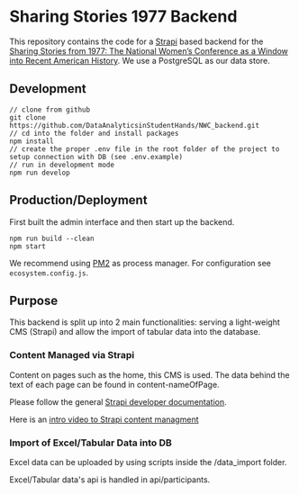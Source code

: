 # Sharing Stories 1977 Backend

This repository contains the code for a [Strapi](https://strapi.io/) based backend for the [Sharing Stories from 1977: The National Women’s Conference as a Window into Recent American History](https://drc.lib.uh.edu/current-and-past-projects/young-zarnow/). We use a PostgreSQL as our data store.

## Development

```
// clone from github
git clone https://github.com/DataAnalyticsinStudentHands/NWC_backend.git
// cd into the folder and install packages
npm install
// create the proper .env file in the root folder of the project to setup connection with DB (see .env.example)
// run in development mode
npm run develop
```
    
## Production/Deployment

First built the admin interface and then start up the backend.
```
npm run build --clean
npm start
```

We recommend using [PM2](https://pm2.keymetrics.io/) as process manager. For configuration see `ecosystem.config.js`.

## Purpose
This backend is split up into 2 main functionalities: serving a light-weight CMS (Strapi) and allow the import of tabular data into the database.

### Content Managed via Strapi
Content on pages such as the home, this CMS is used. The data behind the text of each page can be found in content-nameOfPage.

Please follow the general [Strapi developer documentation](https://docs.strapi.io/).

Here is an [intro video to Strapi content managment](https://strapi.io/documentation/developer-docs/latest/getting-started/quick-start.html)

### Import of Excel/Tabular Data into DB
Excel data can be uploaded by using scripts inside the /data_import folder.

Excel/Tabular data's api is handled in api/participants.
